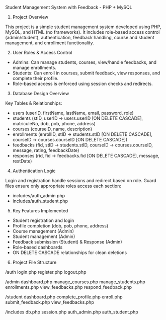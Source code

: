 Student Management System with Feedback - PHP + MySQL

1. Project Overview

This project is a simple student management system developed using PHP, MySQL, and HTML (no frameworks). 
It includes role-based access control (admin/student), authentication, feedback handling, course and student management, and enrollment functionality.

2. User Roles & Access Control

- Admins: Can manage students, courses, view/handle feedbacks, and manage enrollments.
- Students: Can enroll in courses, submit feedback, view responses, and complete their profile.
- Role-based access is enforced using session checks and redirects.

3. Database Design Overview

Key Tables & Relationships:
- users (userID, firstName, lastName, email, password, role)
- students (stID, userID → users.userID [ON DELETE CASCADE], matriculeNo, dob, pob, phone, address)
- courses (courseID, name, description)
- enrollments (enrollID, stID → students.stID [ON DELETE CASCADE], courseID → courses.courseID [ON DELETE CASCADE])
- feedbacks (fid, stID → students.stID, courseID → courses.courseID, message, rating, feedbackDate)
- responses (rid, fid → feedbacks.fid [ON DELETE CASCADE], message, restDate)

4. Authentication Logic

Login and registration handle sessions and redirect based on role. Guard files ensure only appropriate roles access each section:
- includes/auth_admin.php
- includes/auth_student.php

5. Key Features Implemented

- Student registration and login
- Profile completion (dob, pob, phone, address)
- Course management (Admin)
- Student management (Admin)
- Feedback submission (Student) & Response (Admin)
- Role-based dashboards
- ON DELETE CASCADE relationships for clean deletions

6. Project File Structure

/auth
    login.php
    register.php
    logout.php

/admin
    dashboard.php
    manage_courses.php
    manage_students.php
    enrollments.php
    view_feedbacks.php
    respond_feedback.php

/student
    dashboard.php
    complete_profile.php
    enroll.php
    submit_feedback.php
    view_feedbacks.php

/includes
    db.php
    session.php
    auth_admin.php
    auth_student.php
